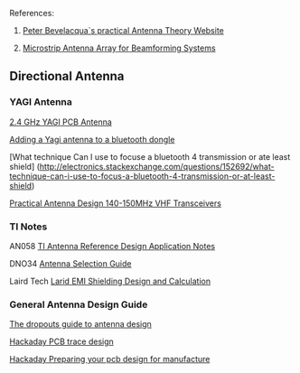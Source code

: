 References:

1. [Peter Bevelacqua`s practical Antenna Theory Website](http://www.antenna-theory.com/)

2. [Microstrip Antenna Array for Beamforming Systems](http://pe.org.pl/articles/2012/11a/39.pdf)

## Directional Antenna

### YAGI Antenna

[2.4 GHz YAGI PCB Antenna](http://www.ti.com/lit/an/swra350/swra350.pdf)

[Adding a Yagi antenna to a bluetooth dongle](http://electronics.stackexchange.com/questions/53674/adding-a-yagi-antenna-to-a-bluetooth-dongle)

[What technique Can I use to focuse a bluetooth 4 transmission or ate least shield]
(http://electronics.stackexchange.com/questions/152692/what-technique-can-i-use-to-focus-a-bluetooth-4-transmission-or-at-least-shield)

[Practical Antenna Design 140-150MHz VHF Transceivers](http://www.miklor.com/COM/pdf/PracAntDesignVHF.pdf)

### TI Notes

AN058
[TI Antenna Reference Design Application Notes](http://www.ti.com/lit/an/swra161b/swra161b.pdf)

DNO34
[Antenna Selection Guide](http://www.ti.com/lit/an/swra351a/swra351a.pdf)

Laird Tech
[Larid EMI Shielding Design and Calculation](https://www.digikey.com/Web%20Export/Supplier%20Content/Laird_776/PDF/Laird_EMI_Shielding_Design_Calculation.pdf?redirected=1)

### General Antenna Design Guide
[The dropouts guide to antenna design](http://colinkarpfinger.com/blog/2010/the-dropouts-guide-to-antenna-design/)

[Hackaday PCB trace design](http://hackaday.com/2010/08/05/pcb-trace-antenna/)

[Hackaday Preparing your pcb design for manufacture](http://hackaday.com/2010/06/15/preparing-your-pcb-design-for-manufacture/)
